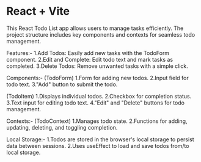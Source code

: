 # React + Vite
This React Todo List app allows users to manage tasks efficiently. The project structure includes key components and contexts for seamless todo management.

Features:-
1.Add Todos: Easily add new tasks with the TodoForm component.
2.Edit and Complete: Edit todo text and mark tasks as completed.
3.Delete Todos: Remove unwanted tasks with a simple click.

Components:-
(TodoForm)
1.Form for adding new todos.
2.Input field for todo text.
3."Add" button to submit the todo.

(TodoItem)
1.Displays individual todos.
2.Checkbox for completion status.
3.Text input for editing todo text.
4."Edit" and "Delete" buttons for todo management.

Contexts:-
(TodoContext)
1.Manages todo state.
2.Functions for adding, updating, deleting, and toggling completion.

Local Storage:-
1.Todos are stored in the browser's local storage to persist data between sessions.
2.Uses useEffect to load and save todos from/to local storage.
